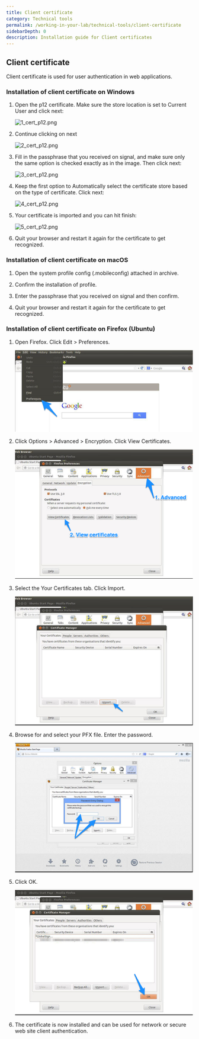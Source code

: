 ```yaml
---
title: Client certificate
category: Technical tools
permalink: /working-in-your-lab/technical-tools/client-certificate
sidebarDepth: 0
description: Installation guide for Client certificates
---
```


## Client certificate

Client certificate is used for user authentication in web applications.

### Installation of client certificate on Windows

1. Open the p12 certificate. Make sure the store location is set to Current User and click next:

   ![1_cert_p12.png](./images/1_cert_p12.png)

2. Continue clicking on next

   ![2_cert_p12.png](./images/2_cert_p12.png)

3. Fill in the passphrase that you received on signal, and make sure only the same option is checked exactly as in the image. Then click next:

   ![3_cert_p12.png](./images/3_cert_p12.png)

4. Keep the first option to Automatically select the certificate store based on the type of certificate. Click next:

   ![4_cert_p12.png](./images/4_cert_p12.png)

5. Your certificate is imported and you can hit finish:

   ![5_cert_p12.png](./images/5_cert_p12.png)

6. Quit your browser and restart it again for the certificate to get recognized.

### Installation of client certificate on macOS

1. Open the system profile config (.mobileconfig) attached in archive.

2. Confirm the installation of profile.

3. Enter the passphrase that you received on signal and then confirm.

4. Quit your browser and restart it again for the certificate to get recognized.

### Installation of client certificate on Firefox (Ubuntu)

1. Open Firefox. Click Edit > Preferences.

   ![p12_firefox_1.png](./images/p12_firefox_1.png)

2. Click Options > Advanced > Encryption. Click View Certificates.

   ![p12_firefox_2.png](./images/p12_firefox_2.png)

3. Select the Your Certificates tab. Click Import.

   ![p12_firefox_3.png](./images/p12_firefox_3.png)

4. Browse for and select your PFX file. Enter the password.

   ![p12_firefox_4.png](./images/p12_firefox_4.png)

5. Click OK.

   ![p12_firefox_5.png](./images/p12_firefox_5.png)

6. The certificate is now installed and can be used for network or secure web site client authentication.
